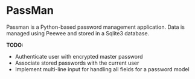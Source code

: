 # PassMan
Passman is a Python-based password management application. Data is managed using Peewee and stored in a Sqlite3 database.

**TODO:**
* Authenticate user with encrypted master password
* Associate stored passwords with the current user
* Implement multi-line input for handling all fields for a password model
